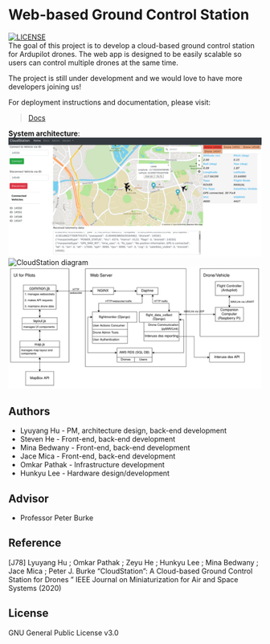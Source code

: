 # Web-based Ground Control Station
[![LICENSE](https://img.shields.io/badge/license-GPL--3.0-brightgreen)](https://github.com/lyuyangh/cloud-station/blob/master/LICENSE)  
The goal of this project is to develop a cloud-based ground control station for Ardupilot drones. The web app is designed to be easily scalable so users can control multiple drones at the same time.   

The project is still under development and we would love to have more developers joining us!  

For deployment instructions and documentation, please visit:
> [Docs](https://cloud-station-docs.readthedocs.io/en/latest/)

**System architecture**:
![UI](diagrams/web_app_screenshot.png "WebApp UI")
![CloudStation diagram](diagrams/cloud_station_diagram.png "System Architecture")  
![System architecture diagram](diagrams/CloudStation_system_diagram.png "System Architecture")

## Authors
  * Lyuyang Hu - PM, architecture design, back-end development
  * Steven He - Front-end, back-end development
  * Mina Bedwany - Front-end, back-end development
  * Jace Mica - Front-end, back-end development
  * Omkar Pathak - Infrastructure development
  * Hunkyu Lee - Hardware design/development
## Advisor
  * Professor Peter Burke
  
## Reference
[J78] Lyuyang Hu ; Omkar Pathak ; Zeyu He ; Hunkyu Lee ; Mina Bedwany ; Jace Mica ; Peter J. Burke
“CloudStation”: A Cloud-based Ground Control Station for Drones ”
IEEE Journal on Miniaturization for Air and Space Systems (2020)

## License
GNU General Public License v3.0

